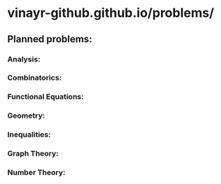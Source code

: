 # vinayr-github.github.io/problems/
## Planned problems:

### Analysis:

### Combinatorics:

### Functional Equations:

### Geometry:

### Inequalities:

### Graph Theory:

### Number Theory: